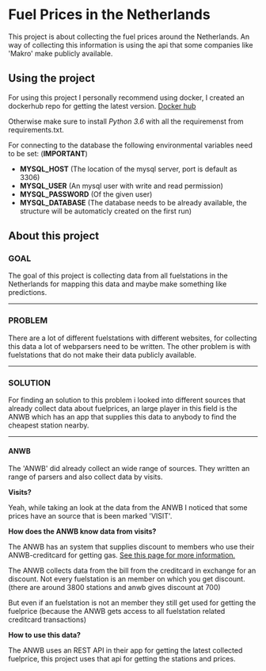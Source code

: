 # Fuel Prices in the Netherlands

This project is about collecting the fuel prices around the Netherlands. An way of collecting this information is using the api that some companies like 'Makro' make publicly available.

## Using the project

For using this project I personally recommend using docker, I created an dockerhub repo for getting the latest version. [Docker hub](https://hub.docker.com/r/bartmachielsen/anwb-fuel-prices/)

Otherwise make sure to install *Python 3.6* with all the requiremenst from requirements.txt.

For connecting to the database the following environmental variables need to be set: (**IMPORTANT**)

- **MYSQL_HOST** (The location of the mysql server, port is default as 3306)
- **MYSQL_USER** (An mysql user with write and read permission)
- **MYSQL_PASSWORD** (Of the given user)
- **MYSQL_DATABASE** (The database needs to be already available, the structure will be automaticly created on the first run)

## About this project

### GOAL

The goal of this project is collecting data from all fuelstations in the Netherlands for mapping this data and maybe make something like predictions.

---

### PROBLEM

There are a lot of different fuelstations with different websites, for collecting this data a lot of webparsers need to be written. The other problem is with fuelstations that do not make their data publicly available.

---

### SOLUTION

For finding an solution to this problem i looked into different sources that already collect data about fuelprices, an large player in this field is the ANWB which has an app that supplies this data to anybody to find the cheapest station nearby.

___

#### ANWB

The 'ANWB' did already collect an wide range of sources. They written an range of parsers and also collect data by visits.

**Visits?**

Yeah, while taking an look at the data from the ANWB I noticed that some prices have an source that is been marked 'VISIT'.

**How does the ANWB know data from visits?**

The ANWB has an system that supplies discount to members who use their ANWB-creditcard for getting gas. [See this page for more information.](https://www.anwb.nl/auto/themas/tanken-met-ledenvoordeel)

The ANWB collects data from the bill from the creditcard in exchange for an discount. Not every fuelstation is an member on which you get discount. (there are around 3800 stations and anwb gives discount at 700)

But even if an fuelstation is not an member they still get used for getting the fuelprice (because the ANWB gets access to all fuelstation related creditcard transactions)

**How to use this data?**

The ANWB uses an REST API in their app for getting the latest collected fuelprice, this project uses that api for getting the stations and prices.

